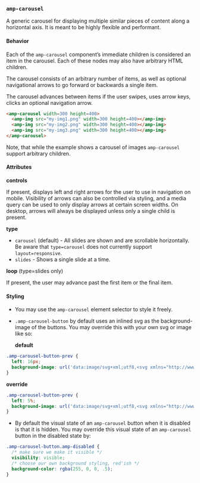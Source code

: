 <!---
Copyright 2015 The AMP HTML Authors. All Rights Reserved.

Licensed under the Apache License, Version 2.0 (the "License");
you may not use this file except in compliance with the License.
You may obtain a copy of the License at

      http://www.apache.org/licenses/LICENSE-2.0

Unless required by applicable law or agreed to in writing, software
distributed under the License is distributed on an "AS-IS" BASIS,
WITHOUT WARRANTIES OR CONDITIONS OF ANY KIND, either express or implied.
See the License for the specific language governing permissions and
limitations under the License.
-->

### <a name="amp-carousel"></a> `amp-carousel`

A generic carousel for displaying multiple similar pieces of content along a horizontal axis. It is meant to be highly flexible and performant.

#### Behavior

Each of the `amp-carousel` component’s immediate children is considered an item in the carousel. Each of these nodes may also have arbitrary HTML children.

The carousel consists of an arbitrary number of items, as well as optional navigational arrows to go forward or backwards a single item.

The carousel advances between items if the user swipes, uses arrow keys, clicks an optional navigation arrow.
```html
<amp-carousel width=300 height=400>
  <amp-img src="my-img1.png" width=300 height=400></amp-img>
  <amp-img src="my-img2.png" width=300 height=400></amp-img>
  <amp-img src="my-img3.png" width=300 height=400></amp-img>
</amp-carousel>
```

Note, that while the example shows a carousel of images `amp-carousel` support arbitrary children.

#### Attributes

**controls**

If present, displays left and right arrows for the user to use in navigation on mobile.
Visibility of arrows can also be controlled via styling, and a media query can be used to
only display arrows at certain screen widths. On desktop, arrows will always be displayed
unless only a single child is present.

**type**
- `carousel` (default) - All slides are shown and are scrollable horizontally.
  Be aware that `type=carousel` does not currently support `layout=responsive`.
- `slides` - Shows a single slide at a time.

**loop** (type=slides only)

If present, the user may advance past the first item or the final item.

#### Styling
- You may use the `amp-carousel` element selector to style it freely.
- `.amp-carousel-button` by default uses an inlined svg as the background-image of the buttons.
You may override this with your own svg or image like so:

  **default**

```css
.amp-carousel-button-prev {
  left: 16px;
  background-image: url('data:image/svg+xml;utf8,<svg xmlns="http://www.w3.org/2000/svg" width="18" height="18" viewBox="0 0 18 18"><path d="M15 8.25H5.87l4.19-4.19L9 3 3 9l6 6 1.06-1.06-4.19-4.19H15v-1.5z" fill="#fff" /></svg>');
}
```

  **override**
```css
.amp-carousel-button-prev {
  left: 5%;
  background-image: url('data:image/svg+xml;utf8,<svg xmlns="http://www.w3.org/2000/svg" width="18" height="18" viewBox="0 0 18 18"><path d="M11.56 5.56L10.5 4.5 6 9l4.5 4.5 1.06-1.06L8.12 9z" fill="#fff" /></svg>');
}
```
- By default the visual state of an `amp-carousel` button when it is disabled is that it is hidden.
  You may override this visual state of an `amp-carousel` button in the disabled state by:

```css
.amp-carousel-button.amp-disabled {
  /* make sure we make it visible */
  visibility: visible;
  /* choose our own background styling, red'ish */
  background-color: rgba(255, 0, 0, .5);
}
```
